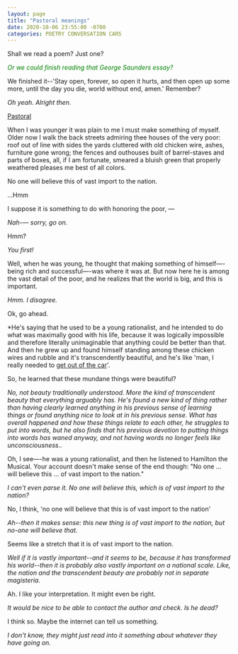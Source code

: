 ```yaml
---
layout: page
title: "Pastoral meanings"
date: 2020-10-06 23:55:00 -0700
categories: POETRY CONVERSATION CARS
---
```


Shall we read a poem? Just one?

<span style="color:green">*Or we could finish reading that George Saunders essay?*</span>

We finished it--'Stay open, forever, so open it hurts, and then open up some more, until the day you die, world without end, amen.' Remember?

*Oh yeah. Alright then.*

[Pastoral](https://www.poetrynook.com/poem/pastoral-37)

When I was younger
it was plain to me
I must make something of myself.
Older now
I walk the back streets
admiring thee houses
of the very poor:
roof out of line with sides
the yards cluttered
with old chicken wire, ashes,
furniture gone wrong;
the fences and outhouses
built of barrel-staves
and parts of boxes, all,
if I am fortunate,
smeared a bluish green
that properly weathered
pleases me best
of all colors.

No one
will believe this
of vast import to the nation.

...Hmm

I suppose it is something to do with honoring the poor, —

*Nah-— sorry, go on.*

Hmm?

*You first!*

Well, when he was young, he thought that making something of himself—-being rich and successful—-was where it was at. But now here he is among the vast detail of the poor, and he realizes that the world is big, and this is important.

*Hmm. I disagree.*

Ok, go ahead.

*He's saying that he used to be a young rationalist, and he intended to do what was maximally good with his life, because it was logically impossible and therefore literally unimaginable that anything could be better than that. And then he grew up and found himself standing among these chicken wires and rubble and it's transcendently beautiful, and he's like 'man, I really needed to [get out of the car](https://slatestarcodex.com/2015/04/21/universal-love-said-the-cactus-person/)'.

So, he learned that these mundane things were beautiful?

*No, not beauty traditionally understood. More the kind of transcendent beauty that everything arguably has. He's found a new kind of thing rather than having clearly learned anything in his previous sense of learning things or found anything nice to look at in his previous sense. What has overall happened and how these things relate to each other, he struggles to put into words, but he also finds that his previous devotion to putting things into words has waned anyway, and not having words no longer feels like unconsciousness..*

Oh, I see—-he was a young rationalist, and then he listened to Hamilton the Musical. Your account doesn't make sense of the end though: "No one ... will believe this ... of vast import to the nation."

*I can't even parse it. No one will believe this, which is of vast import to the nation?*

No, I think, 'no one will believe that this is of vast import to the nation'

*Ah--then it makes sense: this new thing is of vast import to the nation, but no-one will believe that.*

Seems like a stretch that it is of vast import to the nation.

*Well if it is vastly important--and it seems to be, because it has transformed his world--then it is probably also vastly important on a national scale. Like, the nation and the transcendent beauty are probably not in separate magisteria.*

Ah. I like your interpretation. It might even be right.

*It would be nice to be able to contact the author and check. Is he dead?*

I think so. Maybe the internet can tell us something.

*I don't know, they might just read into it something about whatever they have going on.*

